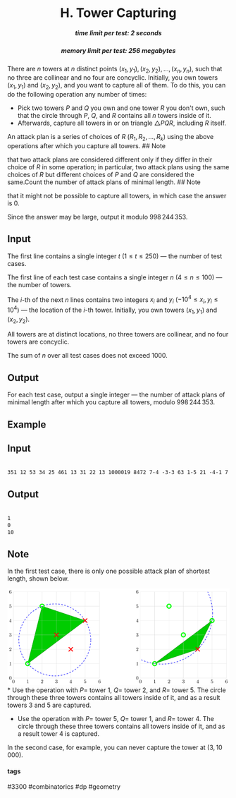 <h1 style='text-align: center;'> H. Tower Capturing</h1>

<h5 style='text-align: center;'>time limit per test: 2 seconds</h5>
<h5 style='text-align: center;'>memory limit per test: 256 megabytes</h5>

There are $n$ towers at $n$ distinct points $(x_1, y_1), (x_2, y_2), \ldots, (x_n, y_n)$, such that no three are collinear and no four are concyclic. Initially, you own towers $(x_1, y_1)$ and $(x_2, y_2)$, and you want to capture all of them. To do this, you can do the following operation any number of times: 

* Pick two towers $P$ and $Q$ you own and one tower $R$ you don't own, such that the circle through $P$, $Q$, and $R$ contains all $n$ towers inside of it.
* Afterwards, capture all towers in or on triangle $\triangle PQR$, including $R$ itself.

 An attack plan is a series of choices of $R$ ($R_1, R_2, \ldots, R_k$) using the above operations after which you capture all towers. ## Note

 that two attack plans are considered different only if they differ in their choice of $R$ in some operation; in particular, two attack plans using the same choices of $R$ but different choices of $P$ and $Q$ are considered the same.Count the number of attack plans of minimal length. ## Note

 that it might not be possible to capture all towers, in which case the answer is $0$. 

Since the answer may be large, output it modulo $998\,244\,353$.

## Input

The first line contains a single integer $t$ ($1 \leq t \leq 250$) — the number of test cases.

The first line of each test case contains a single integer $n$ ($4 \leq n \leq 100$) — the number of towers.

The $i$-th of the next $n$ lines contains two integers $x_i$ and $y_i$ ($-10^4 \leq x_i, y_i \leq 10^4$) — the location of the $i$-th tower. Initially, you own towers $(x_1, y_1)$ and $(x_2, y_2)$.

All towers are at distinct locations, no three towers are collinear, and no four towers are concyclic.

The sum of $n$ over all test cases does not exceed $1000$.

## Output

For each test case, output a single integer — the number of attack plans of minimal length after which you capture all towers, modulo $998\,244\,353$.

## Example

## Input


```

351 12 53 34 25 461 13 31 22 13 1000019 8472 7-4 -3-3 63 1-5 21 -4-1 7
```
## Output


```

1
0
10

```
## Note

In the first test case, there is only one possible attack plan of shortest length, shown below.

 ![](images/217fbc258dafa8f1c0f98add0b646787c91f9f64.png) * Use the operation with $P =$ tower $1$, $Q =$ tower $2$, and $R =$ tower $5$. The circle through these three towers contains all towers inside of it, and as a result towers $3$ and $5$ are captured.
* Use the operation with $P =$ tower $5$, $Q =$ tower $1$, and $R =$ tower $4$. The circle through these three towers contains all towers inside of it, and as a result tower $4$ is captured.

In the second case, for example, you can never capture the tower at $(3, 10\,000)$.



#### tags 

#3300 #combinatorics #dp #geometry 